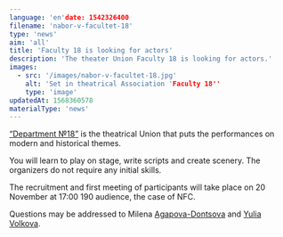 ```yaml
---
language: 'en'date: 1542326400
filename: 'nabor-v-facultet-18'
type: 'news'
aim: 'all'
title: 'Faculty 18 is looking for actors'
description: 'The theater Union Faculty 18 is looking for actors.'
images:
  - src: '/images/nabor-v-facultet-18.jpg'
    alt: 'Set in theatrical Association 'Faculty 18''
    type: 'image'
updatedAt: 1568360578
materialType: 'news'
---
```

[“Department №18”](https://vk.com/vsu.faculty18) is the theatrical Union that puts the performances on modern and historical themes.

You will learn to play on stage, write scripts and create scenery. The organizers do not require any initial skills.

The recruitment and first meeting of participants will take place on 20 November at 17:00 190 audience, the case of NFC.

Questions may be addressed to Milena [Agapova-Dontsova](https://vk.com/id161911755) and [Yulia Volkova](https://vk.com/jlvlkva).

